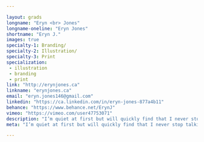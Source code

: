 ```yaml
---

layout: grads
longname: "Eryn <br> Jones"
longname-oneline: "Eryn Jones"
shortname: "Eryn J."
images: true
specialty-1: Branding/
specialty-2: Illustration/
specialty-3: Print
specialization:
 - illustration
 - branding
 - print
link: "http://erynjones.ca"
linkname: "erynjones.ca"
email: "eryn.jones146@gmail.com"
linkedin: "https://ca.linkedin.com/in/eryn-jones-877a4b11"
behance: "https://www.behance.net/ErynJ"
vimeo: "https://vimeo.com/user47753071"
description: "I’m quiet at first but will quickly find that I never stop talking. I love to express myself creatively. You’ll always find me on a laptop, behind the camera, painting/sketching away. That’s me & I love design!"
meta: "I’m quiet at first but will quickly find that I never stop talking. I love to express myself creatively. You’ll always find me on a laptop, behind the camera, painting/sketching away. That’s me & I love design!"

---
```

